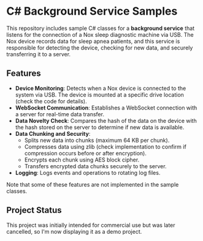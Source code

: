 # C# Background Service Samples

This repository includes sample C# classes for a **background service** that listens for the connection of a Nox sleep diagnostic machine via USB. The Nox device records data for sleep apnea patients, and this service is responsible for detecting the device, checking for new data, and securely transferring it to a server.

## Features

- **Device Monitoring**: Detects when a Nox device is connected to the system via USB. The device is mounted at a specific drive location (check the code for details).
- **WebSocket Communication**: Establishes a WebSocket connection with a server for real-time data transfer.
- **Data Novelty Check**: Compares the hash of the data on the device with the hash stored on the server to determine if new data is available.
- **Data Chunking and Security**:
  - Splits new data into chunks (maximum 64 KB per chunk).
  - Compresses data using zlib (check implementation to confirm if compression occurs before or after encryption).
  - Encrypts each chunk using AES block cipher.
  - Transfers encrypted data chunks securely to the server.
- **Logging**: Logs events and operations to rotating log files.

Note that some of these features are not implemented in the sample classes.

## Project Status

This project was initially intended for commercial use but was later cancelled, so I'm now displaying it as a demo project.
